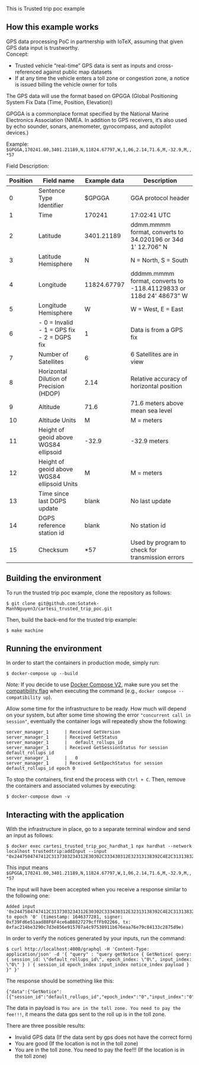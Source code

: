 This is Trusted trip poc example

## How this example works
GPS data processing PoC in partnership with IoTeX, assuming that given GPS data input is trustworthy.</br>
Concept:

- Trusted vehicle “real-time” GPS data is sent as inputs and cross-referenced against public map datasets
- If at any time the vehicle enters a toll zone or congestion zone, a notice is issued billing the vehicle owner for tolls


The GPS data will use the format based on GPGGA (Global Positioning System Fix Data (Time, Position, Elevation))

GPGGA is a commonplace format specified by the National Marine Electronics Association (NMEA. In addition to GPS receivers, it’s also used by echo sounder, sonars, anemometer, gyrocompass, and autopilot devices.)

Example: `$GPGGA,170241.00,3401.21189,N,11824.67797,W,1,06,2.14,71.6,M,-32.9,M,,*57`

Field Description:

| Position | Field name                                         | Example data | Description                                                       |
|----------|----------------------------------------------------|--------------|-------------------------------------------------------------------|
| 0        | Sentence Type Identifier                           | $GPGGA       | GGA protocol header                                               |
| 1        | Time                                               | 170241       | 17:02:41 UTC                                                      |
| 2        | Latitude                                           | 3401.21189   | ddmm.mmmm format, converts to 34.020196 or 34d 1' 12.706" N       |
| 3        | Latitude Hemisphere                                | N            | N = North, S = South                                              |
| 4        | Longitude                                          | 11824.67797  | dddmm.mmmm format, converts to -118.41129833 or 118d 24' 48673" W |
| 5        | Longitude Hemisphere                               | W            | W = West, E = East                                                |
| 6        | - 0 = Invalid</br>- 1 = GPS fix</br>- 2 = DGPS fix | 1            | Data is from a GPS fix                                            |
| 7        | Number of Satellites                               | 6            | 6 Satellites are in view                                          |
| 8        | Horizontal Dilution of Precision (HDOP)            | 2.14         | Relative accuracy of horizontal position                          |
| 9        | Altitude                                           | 71.6         | 71.6 meters above mean sea level                                  |
| 10       | Altitude Units                                     | M            | M = meters                                                        |
| 11       | Height of geoid above WGS84 ellipsoid              | -32.9        | -32.9 meters                                                      |
| 12       | Height of geoid above WGS84 ellipsoid Units        | M            | M = meters                                                        |
| 13       | Time since last DGPS update                        | blank        | No last update                                                    |
| 14       | DGPS reference station id                          | blank        | No station id                                                     |
| 15       | Checksum                                           | *57          | Used by program to check for transmission errors                  |

## Building the environment

To run the trusted trip poc example, clone the repository as follows:

```shell
$ git clone git@github.com:Sotatek-ManhNguyen3/cartesi_trusted_trip_poc.git
```

Then, build the back-end for the trusted trip example:

```shell
$ make machine
```

## Running the environment

In order to start the containers in production mode, simply run:

```shell
$ docker-compose up --build
```

_Note:_ If you decide to use [Docker Compose V2](https://docs.docker.com/compose/cli-command/), make sure you set the [compatibility flag](https://docs.docker.com/compose/cli-command-compatibility/) when executing the command (e.g., `docker compose --compatibility up`).

Allow some time for the infrastructure to be ready.
How much will depend on your system, but after some time showing the error `"concurrent call in session"`, eventually the container logs will repeatedly show the following:

```shell
server_manager_1      | Received GetVersion
server_manager_1      | Received GetStatus
server_manager_1      |   default_rollups_id
server_manager_1      | Received GetSessionStatus for session default_rollups_id
server_manager_1      |   0
server_manager_1      | Received GetEpochStatus for session default_rollups_id epoch 0
```

To stop the containers, first end the process with `Ctrl + C`.
Then, remove the containers and associated volumes by executing:

```shell
$ docker-compose down -v
```

## Interacting with the application

With the infrastructure in place, go to a separate terminal window and send an input as follows:

```shell
$ docker exec cartesi_trusted_trip_poc_hardhat_1 npx hardhat --network localhost trustedtrip:addInput --input "0x2447504747412C3137303234312E30302C333430312E32313138392C4E2C31313832342E36373739372C572C312C30362C322E31342C37312E362C4D2C2D33322E392C4D2C2C2A3537"
```
This input means `$GPGGA,170241.00,3401.21189,N,11824.67797,W,1,06,2.14,71.6,M,-32.9,M,,*57`

The input will have been accepted when you receive a response similar to the following one:

```shell
Added input '0x2447504747412C3137303234312E30302C333430312E32313138392C4E2C31313832342E36373739372C572C312C30362C322E31342C37312E362C4D2C2D33322E392C4D2C2C2A3537' to epoch '0' (timestamp: 1646377281, signer: 0xf39Fd6e51aad88F6F4ce6aB8827279cffFb92266, tx: 0xfac214be3290c7d3e856e915707a4c97538911b676eaa76e79c84133c2875d9e)
```

In order to verify the notices generated by your inputs, run the command:

```shell
$ curl http://localhost:4000/graphql -H 'Content-Type: application/json' -d '{ "query" : "query getNotice { GetNotice( query: { session_id: \"default_rollups_id\", epoch_index: \"0\", input_index: \"0\" } ) { session_id epoch_index input_index notice_index payload } }" }'
```

The response should be something like this:

```shell
{"data":{"GetNotice":[{"session_id":"default_rollups_id","epoch_index":"0","input_index":"0","notice_index":"0","payload":"596f752061726520696e2074686520746f6c6c207a6f6e652e20596f75206e65656420746f207061792074686520666565212121"}]}}
```
The data in payload is `You are in the toll zone. You need to pay the fee!!!`, it means the data gps sent to the roll up is in the toll zone.

There are three possible results:
- Invalid GPS data (If the data sent by gps does not have the correct form)
- You are good (If the location is not in the toll zone)
- You are in the toll zone. You need to pay the fee!!! (If the location is in the toll zone)
